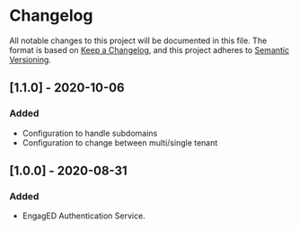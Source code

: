 # Changelog
All notable changes to this project will be documented in this file.
The format is based on [Keep a Changelog](https://keepachangelog.com/en/1.0.0/), and this project adheres to [Semantic Versioning](https://semver.org/spec/v2.0.0.html).

## [1.1.0] - 2020-10-06
### Added
- Configuration to handle subdomains
- Configuration to change between multi/single tenant

## [1.0.0] - 2020-08-31
### Added
- EngagED Authentication Service.
